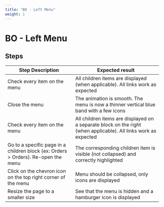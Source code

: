 ```yaml
---
title: "BO - Left Menu"
weight: 1
---
```


# BO - Left Menu
## Steps
| Step Description | Expected result |
| ----- | ----- |
| Check every item on the menu | All children items are displayed (when applicable). All links work as expected |
| Close the menu | The animation is smooth. The menu is now a thinner vertical blue band with a few icons |
| Check every item on the menu | All children items are displayed on a separate block on the right (when applicable). All links work as expected |
| Go to a specific page in a children block (ex: Orders > Orders). Re-open the menu | The corresponding children item is visible (not collapsed) and correctly highlighted |
| Click on the chevron icon on the top right corner of the menu | Menu should be collapsed, only icons are displayed |
| Resize the page to a smaller size | See that the menu is hidden and a hamburger icon is displayed |
